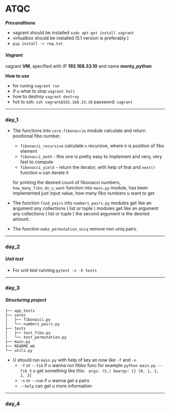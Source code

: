 # ATQC
**_Preconditions_**
* vagrant should be installed `sudo apt-get install vagrant`
* virtualbox should be installed (5.1 version is preferably )
* `pip install -r req.txt`

#### _Vagrant_
vagrant **VM**, specified with IP **192.168.33.10** and name **monty_python**

**_How to use_**

* for runing `vagrant run`
* if u what to stop `vagrant halt`
* how to destroy `vagrant destroy`
* hot to ssh: `ssh vagrant@192.168.33.10` password: `vagrant`

----------------------------
### day_1

* The functions into `core.fibonaccie` module calculate and return positional fibo number.

  * `fibonacci_recursive` calculate `n` recursive, where n is position of fibo element
  * `fibonacci_math` - this one is pretty easy to implement and very, very fast to compute
  * `fibonacci_yield` - return the iterator, with help of that and `next()` function u can
     iterate it

  for printing the desired count of fibonacci numbers, `how_many_fibo_do_u_want` function into `main.py` module, has been implemented just input value, how many fibo numbers u want to get

* The function `find_pairs` into `numbers_pairs.py` modules get like an argument any collections ( list or tuple )
  modules get like an argument any collections ( list or tuple ) the second argument is the desired amount.

* The function `make_permutation_uniq` remove non uniq pairs.
----------------------------
### day_2

#### _Unit test_

* For unit test running `pytest -s -h tests`
----------------------------
### day_3
#### _Structuring project_

```
├── app_tests
├── cores
│   ├── fibonacci.py
│   └── numbers_pairs.py
├── tests
│   ├── test_fibo.py
│   └── test_permutation.py
├── main.py
├── README.mb
└── utils.py
```

* U should run `main.py` with help of key an now like `-f` and `-n`
  * `-f` or `--fib` if u wanna run fibbo func for example `python main.py --fib 5` u get something like this:
    ` args: (5,) kwargs: {} [0, 1, 1, 2, 3]`
  * `-n` or `--num` if u wanna get a pairs
  * `--help` can get u more information
----------------------------
### day_4
